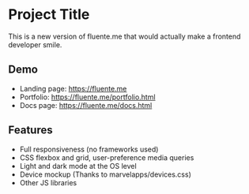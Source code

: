 # Project Title

This is a new version of fluente.me that would actually make a frontend developer smile.

## Demo

-   Landing page: https://fluente.me
-   Portfolio: https://fluente.me/portfolio.html
-   Docs page: https://fluente.me/docs.html

## Features

-   Full responsiveness (no frameworks used)
-   CSS flexbox and grid, user-preference media queries
-   Light and dark mode at the OS level
-   Device mockup (Thanks to marvelapps/devices.css)
-   Other JS libraries

